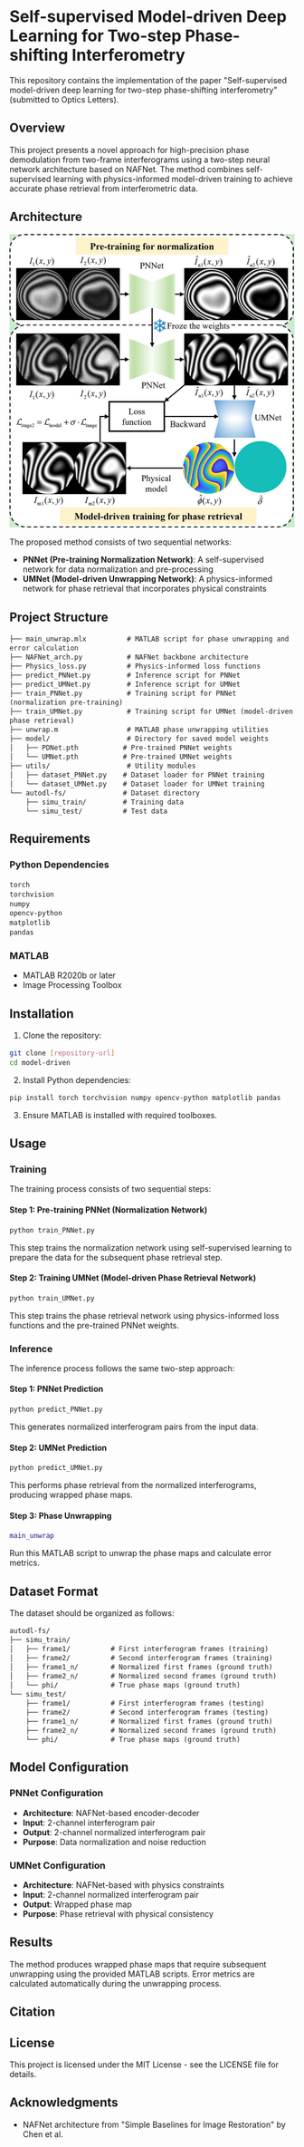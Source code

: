 # Self-supervised Model-driven Deep Learning for Two-step Phase-shifting Interferometry

This repository contains the implementation of the paper "Self-supervised model-driven deep learning for two-step phase-shifting interferometry" (submitted to Optics Letters).

## Overview

This project presents a novel approach for high-precision phase demodulation from two-frame interferograms using a two-step neural network architecture based on NAFNet. The method combines self-supervised learning with physics-informed model-driven training to achieve accurate phase retrieval from interferometric data.

## Architecture
![Framework Overview](framework.jpg)

The proposed method consists of two sequential networks:

- **PNNet (Pre-training Normalization Network)**: A self-supervised network for data normalization and pre-processing
- **UMNet (Model-driven Unwrapping Network)**: A physics-informed network for phase retrieval that incorporates physical constraints

## Project Structure

```
├── main_unwrap.mlx          # MATLAB script for phase unwrapping and error calculation
├── NAFNet_arch.py           # NAFNet backbone architecture
├── Physics_loss.py          # Physics-informed loss functions
├── predict_PNNet.py         # Inference script for PNNet
├── predict_UMNet.py         # Inference script for UMNet  
├── train_PNNet.py           # Training script for PNNet (normalization pre-training)
├── train_UMNet.py           # Training script for UMNet (model-driven phase retrieval)
├── unwrap.m                 # MATLAB phase unwrapping utilities
├── model/                   # Directory for saved model weights
│   ├── PDNet.pth           # Pre-trained PNNet weights
│   └── UMNet.pth           # Pre-trained UMNet weights
├── utils/                   # Utility modules
│   ├── dataset_PNNet.py    # Dataset loader for PNNet training
│   └── dataset_UMNet.py    # Dataset loader for UMNet training
└── autodl-fs/              # Dataset directory
    ├── simu_train/         # Training data
    └── simu_test/          # Test data
```

## Requirements

### Python Dependencies
```bash
torch
torchvision
numpy
opencv-python
matplotlib
pandas
```

### MATLAB
- MATLAB R2020b or later
- Image Processing Toolbox

## Installation

1. Clone the repository:
```bash
git clone [repository-url]
cd model-driven
```

2. Install Python dependencies:
```bash
pip install torch torchvision numpy opencv-python matplotlib pandas
```

3. Ensure MATLAB is installed with required toolboxes.

## Usage

### Training

The training process consists of two sequential steps:

#### Step 1: Pre-training PNNet (Normalization Network)
```bash
python train_PNNet.py
```
This step trains the normalization network using self-supervised learning to prepare the data for the subsequent phase retrieval step.

#### Step 2: Training UMNet (Model-driven Phase Retrieval Network)
```bash
python train_UMNet.py
```
This step trains the phase retrieval network using physics-informed loss functions and the pre-trained PNNet weights.

### Inference

The inference process follows the same two-step approach:

#### Step 1: PNNet Prediction
```bash
python predict_PNNet.py
```
This generates normalized interferogram pairs from the input data.

#### Step 2: UMNet Prediction
```bash
python predict_UMNet.py
```
This performs phase retrieval from the normalized interferograms, producing wrapped phase maps.

#### Step 3: Phase Unwrapping
```matlab
main_unwrap
```
Run this MATLAB script to unwrap the phase maps and calculate error metrics.

## Dataset Format

The dataset should be organized as follows:

```
autodl-fs/
├── simu_train/
│   ├── frame1/          # First interferogram frames (training)
│   ├── frame2/          # Second interferogram frames (training)
│   ├── frame1_n/        # Normalized first frames (ground truth)
│   ├── frame2_n/        # Normalized second frames (ground truth)
│   └── phi/             # True phase maps (ground truth)
└── simu_test/
    ├── frame1/          # First interferogram frames (testing)
    ├── frame2/          # Second interferogram frames (testing)
    ├── frame1_n/        # Normalized first frames (ground truth)
    ├── frame2_n/        # Normalized second frames (ground truth)
    └── phi/             # True phase maps (ground truth)
```



## Model Configuration

### PNNet Configuration
- **Architecture**: NAFNet-based encoder-decoder
- **Input**: 2-channel interferogram pair
- **Output**: 2-channel normalized interferogram pair
- **Purpose**: Data normalization and noise reduction

### UMNet Configuration
- **Architecture**: NAFNet-based with physics constraints
- **Input**: 2-channel normalized interferogram pair
- **Output**: Wrapped phase map
- **Purpose**: Phase retrieval with physical consistency

## Results

The method produces wrapped phase maps that require subsequent unwrapping using the provided MATLAB scripts. Error metrics are calculated automatically during the unwrapping process.

## Citation



## License

This project is licensed under the MIT License - see the LICENSE file for details.

## Acknowledgments

- NAFNet architecture from "Simple Baselines for Image Restoration" by Chen et al.



